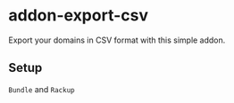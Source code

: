 # addon-export-csv

Export your domains in CSV format with this simple addon.

## Setup

`Bundle` and `Rackup`



